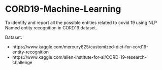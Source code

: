 # CORD19-Machine-Learning
To identify and report all the possible entities related to covid 19 using NLP Named entity recognition in CORD19 dataset.

Dataset:
<ul>
  <li>https://www.kaggle.com/mercury825/customized-dict-for-cord19-entity-recognition</li>
  <li>https://www.kaggle.com/allen-institute-for-ai/CORD-19-research-challenge</li>
</ul>  



